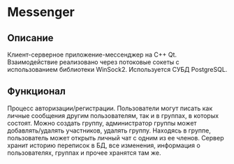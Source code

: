 # Messenger
## Описание
Клиент-серверное приложение-мессенджер на C++ Qt. Взаимодействие реализовано через потоковые сокеты c использованием библиотеки WinSock2. Используется СУБД PostgreSQL.
## Функционал
Процесс авторизации/регистрации.
Пользователи могут писать как личные сообщения другим пользователям, так и в группах, в которых состоят. Можно создать группу, администратор группы может добавлять/удалять участников, удалять группу. Находясь в группе, пользователь может открыть личный чат с одним из ее членов. Сервер хранит историю переписок в БД, все изменения, информация о пользователях, группах и прочее хранятся там же. 
